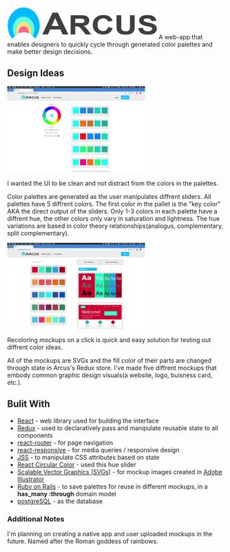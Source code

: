<img alt="arcus logo" src="src/images/Arcuslogo.png" width="348px" height="75px">
A web-app that enables designers to quickly cycle through generated color palettes and make better design decisions.

## Design Ideas

<img alt="arcus logo" src="src/images/Arcus Wheel Gif.gif" width="320px" height="200px">

I wanted the UI to be clean and not distract from the colors in the palettes.

Color palettes are generated as the user manipulates diffrent sliders. All palettes have 5 diffrent colors. The first color in the pallet is the "key color" AKA the direct output of the sliders. Only 1-3 colors in each palette have a diffrent hue, the other colors only vary in saturation and lightness. The hue variations are based in color theory relationships(analogus, complementary, split complementary).

<img alt="arcus logo" src="src/images/ArcusMockupgif.gif" width="320px" height="200px">

Recoloring mockups on a click is quick and easy solution for testing out diffrent color ideas.

All of the mockups are SVGs and the fill color of their parts are changed through state in Arcus's Redux store. I've made five diffrent mockups that embody common graphic design visuals(a website, logo, buisness card, etc.).

## Bulit With

* [React](https://reactjs.org/) - web library used for building the interface
* [Redux](https://redux.js.org/) - used to declaratively pass and manipulate reusable state to all components
* [react-router](https://reacttraining.com/react-router/) - for page navigation
* [react-responsive](https://www.npmjs.com/package/react-responsive) - for media queries / responsive design
* [JSS](https://cssinjs.org/?v=v10.0.0-alpha.13) - to manipulate CSS attributes based on state
* [React Circular Color](https://www.npmjs.com/package/react-circular-color) - used this hue slider
* [Scalable Vector Graphics (SVGs)](https://en.wikipedia.org/wiki/Scalable_Vector_Graphics) - for mockup images created in [Adobe Illustrator](https://www.adobe.com/products/illustrator.html)
* [Ruby on Rails](https://rubyonrails.org/) - to save palettes for reuse in different mockups, in a **has_many :through** domain model
* [postgreSQL](https://www.postgresql.org/) - as the database

### Additional Notes

I'm planning on creating a native app and user uploaded mockups in the future.
Named after the Roman goddess of rainbows.
